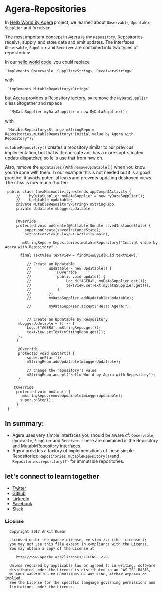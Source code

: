 # Agera-Repositories

In [Hello World By Agera](https://github.com/AnkitDroidGit/Hello-World-By-Agera) project, we learned about `Observable`, `Updatable`, `Supplier` and `Receiver`.
 
 The most important concept in Agera is the `Repository`. Repositories receive, supply, and store data and emit updates. The interfaces `Observable`, `Supplier` and `Receiver` are combined into two types of repositories:

In our [hello world code](https://github.com/AnkitDroidGit/Hello-World-By-Agera), you could replace 

    `implements Observable, Supplier<String>, Receiver<String>` 

with
  
     `implements MutableRepository<String>`
  
  but Agera provides a Repository factory, so remove the `MyDataSupplier` class altogether and replace
  
      `MyDataSupplier myDataSupplier = new MyDataSupplier();`
  
  with 
  
     `MutableRepository<String> mStringRepo = Repositories.mutableRepository("Initial value by Agera with Repository");`
  
  `mutableRepository()` creates a repository similar to our previous implementation, but that is thread-safe and has a more sophisticated update dispatcher, so let's use that from now on.
  
  Also, remove the `updatables` (with `removeUpdatable()`) when you know you're done with them. In our example this is not needed but it is a good practice: it avoids potential leaks and prevents updating destroyed views. The class is now much shorter:
  
     public class JavaMainActivity extends AppCompatActivity {
         //    MyDataSupplier myDataSupplier = new MyDataSupplier();
         //    Updatable updatable;
         private MutableRepository<String> mStringRepo;
         private Updatable mLoggerUpdatable;
  
  
         @Override
         protected void onCreate(@Nullable Bundle savedInstanceState) {
             super.onCreate(savedInstanceState);
             setContentView(R.layout.activity_main);
  
            mStringRepo = Repositories.mutableRepository("Initial value by Agera with Repository");
  
           final TextView textView = findViewById(R.id.textView);
  
              // Create an Updatable
              //        updatable = new Updatable() {
              //            @Override
              //            public void update() {
              //                Log.d("AGERA", myDataSupplier.get());
              //                textView.setText(myDataSupplier.get());
              //            }
              //        };
              //        myDataSupplier.addUpdatable(updatable);
  
              //        myDataSupplier.accept("Hello Agera!");
  
  
              // Create an Updatable by Respository
          mLoggerUpdatable = () -> {
              Log.d("AGERA", mStringRepo.get());
              textView.setText(mStringRepo.get());
          };
         }
    
          @Override
          protected void onStart() {
              super.onStart();
              mStringRepo.addUpdatable(mLoggerUpdatable);
  
              // Change the repository's value
              mStringRepo.accept("Hello World by Agera with Repository");
          }
  
        @Override
         protected void onStop() {
            mStringRepo.removeUpdatable(mLoggerUpdatable);
           super.onStop();
         }
     }
  
  ## In summary:
  * Agera uses very simple interfaces you should be aware of: `Observable`, `Updatable`, `Supplier` and `Receiver`. These are combined in the Repository and MutableRepository interfaces.
  * Agera provides a factory of implementations of these simple Repositories: `Repositories.mutableRepository(T)`and `Repositories.repository(T)` for immutable repositories.
    
  
  ## let's connect to learn together
  - [Twitter](https://twitter.com/KumarAnkitRKE)
  - [Github](https://github.com/AnkitDroidGit)
  - [LinkedIn](https://www.linkedin.com/in/kumarankitkumar/)
  - [Facebook](https://www.facebook.com/freeankit)
  - [Slack](https://ankitdroid.slack.com)

  
  
  ### License
  
      Copyright 2017 Ankit Kumar
      
      Licensed under the Apache License, Version 2.0 (the "License");
      you may not use this file except in compliance with the License.
      You may obtain a copy of the License at
  
         http://www.apache.org/licenses/LICENSE-2.0
  
      Unless required by applicable law or agreed to in writing, software
      distributed under the License is distributed on an "AS IS" BASIS,
      WITHOUT WARRANTIES OR CONDITIONS OF ANY KIND, either express or implied.
      See the License for the specific language governing permissions and
      limitations under the License.
